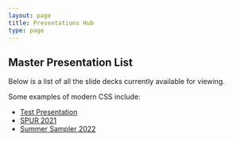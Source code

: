 ```yaml
---
layout: page
title: Presentations Hub
type: page
---
```


<section class="container">
  <h2>Master Presentation List</h2>
  <p>
      Below is a list of all the slide decks currently available for viewing.
  </p>
  <p>Some examples of modern CSS include:</p>
  <ul>
    <li>
      <a href="/reveal/test.html" target="_blank">Test Presentation</a>
    </li>
    <li>
      <a href="/reveal/spur-2021.html" target="_blank">SPUR 2021</a>
    </li>
    <li>
      <a href="/reveal/summer-2022.html" target="_blank">Summer Sampler 2022</a>
    </li>
  </ul>

</section>